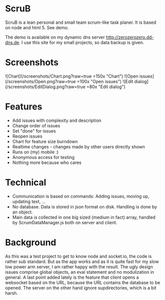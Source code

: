 # ScruB
ScruB is a lean personal and small team scrum-like task planer. It is based on node and html 5. See demo.

The demo is available on my dynamic dns server http://zerozerozero.dd-dns.de. I use this site for my small projects, so data backup is given.

# Screenshots
![Chart](/screenshots/Chart.png?raw=true =150x "Chart")
![Open issues](/screenshots/Open.png?raw=true =100x "Open issues")
![Edit dialog](/screenshots/EditDialog.png?raw=true =80x  "Edit dialog")

# Features
* Add issues with complexity and description
* Change order of issues
* Set "done" for issues
* Reopen issues
* Chart for feature size burndown
* Realtime changes - changes made by other users directly shown 
* Runs on (my) mobile :)
* Anonymous access for testing
* Nothing more because who cares

# Technical
* Communication is based on commands: Adding issues, moving up, updating text, ...
* No database. Data is stored in json format on disk. Handling is done by an object.
* Main data is collected in one big sized (medium in fact) array, handled by ScrumDataManager.js both on server and client.

# Background
As this was a test project to get to know node and socket.io, the code is rather sub standard. But as the app works and as it is quite fast for my slow low power arm server, I am rather happy with the result.
The ugly design issues comprise global objects, an eval statement and no modulization in general. A last point added lately is the feature that client opens a websocket based on the URL, because the URL contains the database to be opened. The server on the other hand ignore supdirectories, which is a bit harsh. 

